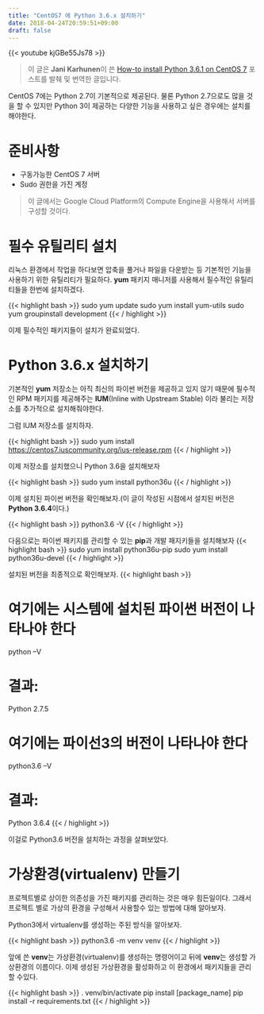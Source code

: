 ```yaml
---
title: "CentOS7 에 Python 3.6.x 설치하기"
date: 2018-04-24T20:59:51+09:00
draft: false
---
```


{{< youtube kjGBe55Js78 >}}

> 이 글은 **Jani Karhunen**이 쓴 [How-to install Python 3.6.1 on CentOS 7][1] 포스트를 발췌 및 번역한 글입니다.

CentOS 7에는 Python 2.7이 기본적으로 제공된다. 물론 Python 2.7으로도 많을 것을 할 수 있지만 Python 3이 제공하는 다양한 기능을 사용하고 싶은 경우에는 설치를 해야한다.

# 준비사항

- 구동가능한 CentOS 7 서버
- Sudo 권한을 가진 계정

> 이 글에서는 Google Cloud Platform의 Compute Engine을 사용해서 서버를 구성할 것이다.

# 필수 유틸리티 설치

리눅스 환경에서 작업을 하다보면 압축을 풀거나 파일을 다운받는 등 기본적인 기능을 사용하기 위한 유틸리티가 필요하다. **yum** 패키지 매니저를 사용해서 필수적인 유틸리티들을 한번에 설치하겠다.

{{< highlight bash >}}
sudo yum update
sudo yum install yum-utils
sudo yum groupinstall development
{{< / highlight >}}

이제 필수적인 패키지들이 설치가 완료되었다.

# Python 3.6.x 설치하기

기본적인 **yum** 저장소는 아직 최신의 파이썬 버전을 제공하고 있지 않기 때문에 필수적인 RPM 패키지를 제공해주는 **IUM**(Inline with Upstream Stable) 이라 불리는 저장소를 추가적으로 설치해줘야한다.

그럼 IUM 저장소를 설치하자.

{{< highlight bash >}}
sudo yum install https://centos7.iuscommunity.org/ius-release.rpm
{{< / highlight >}}

이제 저장소를 설치했으니 Python 3.6을 설치해보자

{{< highlight bash >}}
sudo yum install python36u
{{< / highlight >}}

이제 설치된 파이썬 버전을 확인해보자.(이 글이 작성된 시점에서 설치된 버전은 **Python 3.6.4**이다.)

{{< highlight bash >}}
python3.6 -V
{{< / highlight >}}

다음으로는 파이썬 패키지를 관리할 수 있는 **pip**과 개발 패지키들을 설치해보자
{{< highlight bash >}}
sudo yum install python36u-pip
sudo yum install python36u-devel
{{< / highlight >}}

설치된 버전을 최종적으로 확인해보자.
{{< highlight bash >}}
# 여기에는 시스템에 설치된 파이썬 버전이 나타나야 한다
python –V
# 결과:
Python 2.7.5

# 여기에는 파이선3의 버전이 나타나야 한다
python3.6 –V
# 결과:
Python 3.6.4
{{< / highlight >}}

이걸로 Python3.6 버전을 설치하는 과정을 살펴보았다.

# 가상환경(virtualenv) 만들기

프로젝트별로 상이한 의존성을 가진 패키지를 관리하는 것은 매우 힘든일이다.
그래서 프로젝트 별로 가상의 환경을 구성해서 사용할수 있는 방법에 대해 알아보자.

Python3에서 virtualenv를 생성하는 주된 방식을 알아보자.

{{< highlight bash >}}
python3.6 -m venv venv
{{< / highlight >}}

앞에 쓴 **venv**는 가상환경(virtualenv)를 생성하는 명령어이고 뒤에 **venv**는 생성할 가상환경의 이름이다.
이제 생성된 가상환경을 활성화하고 이 환경에서 패키지들을 관리 할 수있다.

{{< highlight bash >}}
. venv/bin/activate
pip install [package_name]
pip install -r requirements.txt
{{< / highlight >}}

[1]: https://janikarhunen.fi/how-to-install-python-3-6-1-on-centos-7.html